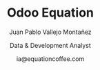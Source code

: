 <div align="center">
<h1> Odoo Equation
</div>
<p align="center">
    Juan Pablo Vallejo Montañez
</p>
<p align="center">
    Data & Development Analyst
</p>
<p align="center">
    ia@equationcoffee.com
</p>
